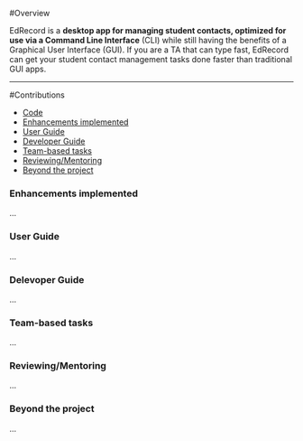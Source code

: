 #Overview

EdRecord is a **desktop app for managing student contacts, optimized for use via a Command Line Interface** (CLI) while still having the benefits of a Graphical User Interface (GUI). If you are a TA that can type fast, EdRecord can get your student contact management tasks done faster than traditional GUI apps.

---

#Contributions
* [Code](https://nus-cs2103-ay2122s1.github.io/tp-dashboard/?search=&sort=groupTitle&sortWithin=title&since=2021-09-17&timeframe=commit&mergegroup=&groupSelect=groupByRepos&breakdown=false&tabOpen=true&tabType=authorship&tabAuthor=chaiwanlin&tabRepo=AY2122S1-CS2103-W14-3%2Ftp%5Bmaster%5D&authorshipIsMergeGroup=false&authorshipFileTypes=docs~functional-code~test-code~other&authorshipIsBinaryFileTypeChecked=false)
* [Enhancements implemented](#enhancements-implemented)
* [User Guide](#user-guide)
* [Developer Guide](#delevoper-guide)
* [Team-based tasks](#team-based-tasks)
* [Reviewing/Mentoring](#reviewingmentoring)
* [Beyond the project](#beyond-the-project)

### Enhancements implemented
...


### User Guide
...


### Delevoper Guide
...


### Team-based tasks
...


### Reviewing/Mentoring
...


### Beyond the project
...







